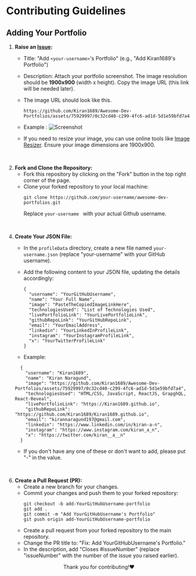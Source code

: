 # Contributing Guidelines

## Adding Your Portfolio

1. **Raise an [Issue](https://github.com/Kiran1689/Awesome-Dev-Portfolios/issues/new?assignees=&labels=Portfolio+Addition&projects=&template=portfolio-addition.md&title=Add+%3Cyour-username%3E+Portfolio):**
   - Title: "Add `<your-username>`'s Portfolio" (e.g., "Add Kiran1689's Portfolio")
   - Description: Attach your portfolio screenshot. The image resolution should be **1900x900** (width x height). Copy the image URL (this link will be needed later).
   - The image URL should look like this.
     
     `https://github.com/Kiran1689/Awesome-Dev-Portfolios/assets/75929997/0c32cd40-c299-4fc6-ad1d-5d1e59bfd7a4`
   - Example :
     ![Screenshot](https://github.com/Kiran1689/Awesome-Dev-Portfolios/assets/75929997/342423b3-bc78-41b6-b507-88b44eafbecd)
   - If you need to resize your image, you can use online tools like [Image Resizer](https://imageresizer.com/). Ensure your image dimensions are 1900x900.
  
<br/>

2. **Fork and Clone the Repository:**
   - Fork this repository by clicking on the "Fork" button in the top right corner of the page.
   - Clone your forked repository to your local machine:
     ```
     git clone https://github.com/your-username/awesome-dev-portfolios.git
     ```
     Replace `your-username ` with your actual Github username.

<br/>

4. **Create Your JSON File:**
   - In the `profileData` directory, create a new file named `your-username.json` (replace "your-username" with your GitHub username).
   - Add the following content to your JSON file, updating the details accordingly:
     ```
     {
       "username": "YourGitHubUsername",
       "name": "Your Full Name",
       "image": "PasteTheCopiedImageLinkHere",
       "technologiesUsed": "List of Technologies Used",
       "livePortfolioLink": "YourLivePortfolioLink",
       "githubRepoLink": "YourGitHubRepoLink",
       "email": "YourEmailAddress",
       "linkedin": "YourLinkedInProfileLink",
       "instagram": "YourInstagramProfileLink",
       "x": "YourTwitterProfileLink"
     }
     ```

    - Example:
     ```
       {
         "username": "Kiran1689",
         "name": "Kiran Naragund",
         "image": "https://github.com/Kiran1689/Awesome-Dev-Portfolios/assets/75929997/0c32cd40-c299-4fc6-ad1d-5d1e59bfd7a4",
         "technologiesUsed": "HTML/CSS, JavaScript, ReactJS, GrapghQL, React-Reveal",
         "livePortfolioLink": "https://Kiran1689.github.io",
         "githubRepoLink": "https://github.com/Kiran1689/Kiran1689.github.io",
         "email": "kirannaragund197@gmail.com",
         "linkedin": "https://www.linkedin.com/in/kiran-a-n",
         "instagram": "https://www.instagram.com/kiran_a_n",
         "x": "https://twitter.com/kiran__a__n"
       }
     ```
     - If you don't have any one of these or don't want to add, please put "-" in the value.

<br/>
     
6. **Create a Pull Request (PR):**
   - Create a new branch for your changes.
   - Commit your changes and push them to your forked repository:
     ```
     git checkout -b add-YourGitHubUsername-portfolio
     git add .
     git commit -m "Add YourGitHubUsername's Portfolio"
     git push origin add-YourGitHubUsername-portfolio
     ```
   - Create a pull request from your forked repository to the main repository.
   - Change the PR title to: "Fix: Add YourGitHubUsername's Portfolio."
   - In the description, add "Closes #issueNumber" (replace "issueNumber" with the number of the issue you raised earlier).

<p align="center">Thank you for contributing!❤</p>

